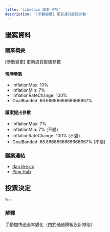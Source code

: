 ```yaml
---
title: 'LikeCoin 議案 #75'
description: '[參數變更] 更新通貨膨脹參數'
---
```


## 議案資料

### 議案概要
[參數變更] 更新通貨膨脹參數

#### 現時參數
- InflationMax: 10%
- InflationMin: 7%
- InflationRateChange: 100%
- GoalBonded: 66.6666666666666667%

#### 議案提出參數
- InflationMax: 7%
- InflationMin: 7% (不變)
- InflationRateChange: 100% (不變)
- GoalBonded: 66.6666666666666667% (不變)

### 議案連結
- [dao.like.co](https://dao.like.co/proposals/75)
- [Ping Hub](https://ping.pub/likecoin/gov/75)


## 投票決定
`Yes`

### 解釋
手動加快通脹率變化（由於通脹模組設計缺陷）  
